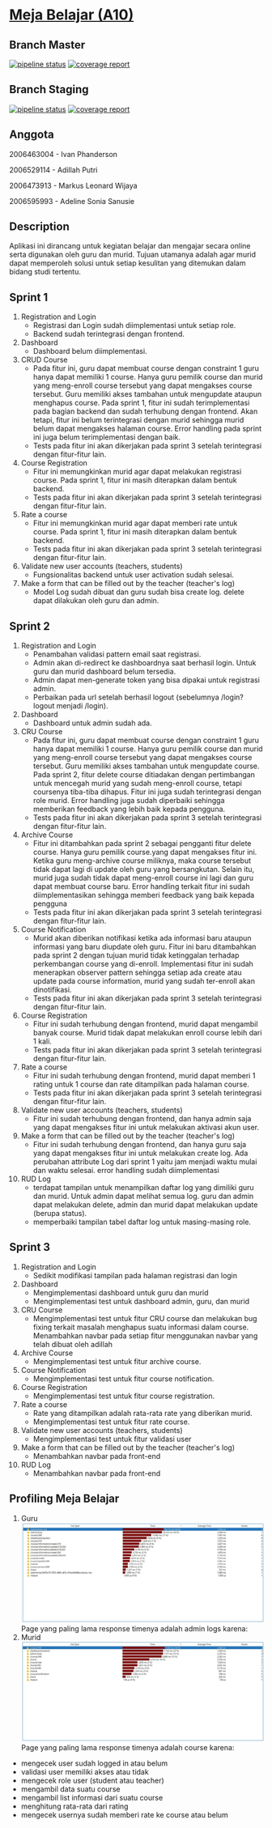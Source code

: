 # [Meja Belajar (A10)](https://mejabelajar.herokuapp.com/)

## Branch Master
[![pipeline status](https://gitlab.cs.ui.ac.id/AdvProg/reguler-2022/student/kelas-a/2006463004-Ivan-Phanderson/meja-belajar/meja-belajar/badges/master/pipeline.svg)](https://gitlab.cs.ui.ac.id/AdvProg/reguler-2022/student/kelas-a/2006463004-Ivan-Phanderson/meja-belajar/meja-belajar/-/commits/master)
[![coverage report](https://gitlab.cs.ui.ac.id/AdvProg/reguler-2022/student/kelas-a/2006463004-Ivan-Phanderson/meja-belajar/meja-belajar/badges/master/coverage.svg)](https://gitlab.cs.ui.ac.id/AdvProg/reguler-2022/student/kelas-a/2006463004-Ivan-Phanderson/meja-belajar/meja-belajar/-/commits/master)

## Branch Staging
[![pipeline status](https://gitlab.cs.ui.ac.id/AdvProg/reguler-2022/student/kelas-a/2006463004-Ivan-Phanderson/meja-belajar/meja-belajar/badges/staging/pipeline.svg)](https://gitlab.cs.ui.ac.id/AdvProg/reguler-2022/student/kelas-a/2006463004-Ivan-Phanderson/meja-belajar/meja-belajar/-/commits/staging)
[![coverage report](https://gitlab.cs.ui.ac.id/AdvProg/reguler-2022/student/kelas-a/2006463004-Ivan-Phanderson/meja-belajar/meja-belajar/badges/staging/coverage.svg)](https://gitlab.cs.ui.ac.id/AdvProg/reguler-2022/student/kelas-a/2006463004-Ivan-Phanderson/meja-belajar/meja-belajar/-/commits/staging)

## Anggota
2006463004 - Ivan Phanderson

2006529114 - Adillah Putri

2006473913 - Markus Leonard Wijaya

2006595993 - Adeline Sonia Sanusie


## Description
Aplikasi ini dirancang untuk kegiatan belajar dan mengajar secara online serta digunakan oleh guru dan murid. Tujuan utamanya adalah agar murid dapat memperoleh solusi untuk setiap kesulitan yang ditemukan dalam bidang studi tertentu.

## Sprint 1
1. Registration and Login
   - Registrasi dan Login sudah diimplementasi untuk setiap role.
   - Backend sudah terintegrasi dengan frontend.
2. Dashboard
   - Dashboard belum diimplementasi.
3. CRUD Course
   - Pada fitur ini, guru dapat membuat course dengan constraint 1 guru hanya dapat memiliki 1 course. Hanya guru pemilik course dan murid yang meng-enroll course tersebut yang dapat mengakses course tersebut. Guru memiliki akses tambahan untuk mengupdate ataupun menghapus course. Pada sprint 1, fitur ini sudah terimplementasi pada bagian backend dan sudah terhubung dengan frontend. Akan tetapi, fitur ini belum terintegrasi dengan murid sehingga murid belum dapat mengakses halaman course. Error handling pada sprint ini juga belum terimplementasi dengan baik.
   - Tests pada fitur ini akan dikerjakan pada sprint 3 setelah terintegrasi dengan fitur-fitur lain.
4. Course Registration
   - Fitur ini memungkinkan murid agar dapat melakukan registrasi course. Pada sprint 1, fitur ini masih diterapkan dalam bentuk backend.
   - Tests pada fitur ini akan dikerjakan pada sprint 3 setelah terintegrasi dengan fitur-fitur lain.
5. Rate a course
   - Fitur ini memungkinkan murid agar dapat memberi rate untuk course. Pada sprint 1, fitur ini masih diterapkan dalam bentuk backend.
   - Tests pada fitur ini akan dikerjakan pada sprint 3 setelah terintegrasi dengan fitur-fitur lain.
6. Validate new user accounts (teachers, students)
   - Fungsionalitas backend untuk user activation sudah selesai.
7. Make a form that can be filled out by the teacher (teacher's log)
   - Model Log sudah dibuat dan guru sudah bisa create log. delete dapat dilakukan oleh guru dan admin.

## Sprint 2
1. Registration and Login
   - Penambahan validasi pattern email saat registrasi.
   - Admin akan di-redirect ke dashboardnya saat berhasil login. Untuk guru dan murid dashboard belum tersedia.
   - Admin dapat men-generate token yang bisa dipakai untuk registrasi admin.
   - Perbaikan pada url setelah berhasil logout (sebelumnya /login?logout menjadi /login).
2. Dashboard
   -  Dashboard untuk admin sudah ada.
3. CRU Course
   - Pada fitur ini, guru dapat membuat course dengan constraint 1 guru hanya dapat memiliki 1 course. Hanya guru pemilik course dan murid yang meng-enroll course tersebut yang dapat mengakses course tersebut. Guru memiliki akses tambahan untuk mengupdate course. Pada sprint 2, fitur delete course ditiadakan dengan pertimbangan untuk mencegah murid yang sudah meng-enroll course, tetapi coursenya tiba-tiba dihapus. Fitur ini juga sudah terintegrasi dengan role murid. Error handling juga sudah diperbaiki sehingga memberikan feedback yang lebih baik kepada pengguna.
   - Tests pada fitur ini akan dikerjakan pada sprint 3 setelah terintegrasi dengan fitur-fitur lain.
4. Archive Course
   - Fitur ini ditambahkan pada sprint 2 sebagai pengganti fitur delete course. Hanya guru pemilik course.yang dapat mengakses fitur ini. Ketika guru meng-archive course miliknya, maka course tersebut tidak dapat lagi di update oleh guru yang bersangkutan. Selain itu, murid juga sudah tidak dapat meng-enroll course ini lagi dan guru dapat membuat course baru. Error handling terkait fitur ini sudah diimplementasikan sehingga memberi feedback yang baik kepada pengguna
   - Tests pada fitur ini akan dikerjakan pada sprint 3 setelah terintegrasi dengan fitur-fitur lain.
5. Course Notification
   - Murid akan diberikan notifikasi ketika ada informasi baru ataupun informasi yang baru diupdate oleh guru. Fitur ini baru ditambahkan pada sprint 2 dengan tujuan murid tidak ketinggalan terhadap perkembangan course yang di-enroll. Implementasi fitur ini sudah menerapkan observer pattern sehingga setiap ada create atau update pada course information, murid yang sudah ter-enroll akan dinotifikasi.
   - Tests pada fitur ini akan dikerjakan pada sprint 3 setelah terintegrasi dengan fitur-fitur lain.
6. Course Registration
   - Fitur ini sudah terhubung dengan frontend, murid dapat mengambil banyak course. Murid tidak dapat melakukan enroll course lebih dari 1 kali.
   - Tests pada fitur ini akan dikerjakan pada sprint 3 setelah terintegrasi dengan fitur-fitur lain.
7. Rate a course
   - Fitur ini sudah terhubung dengan frontend, murid dapat memberi 1 rating untuk 1 course dan rate ditampilkan pada halaman course.
   - Tests pada fitur ini akan dikerjakan pada sprint 3 setelah terintegrasi dengan fitur-fitur lain.
8. Validate new user accounts (teachers, students)
   - Fitur ini sudah terhubung dengan frontend, dan hanya admin saja yang dapat mengakses fitur ini untuk melakukan aktivasi akun user.
9. Make a form that can be filled out by the teacher (teacher's log)
   - Fitur ini sudah terhubung dengan frontend, dan hanya guru saja yang dapat mengakses fitur ini untuk melakukan create log. Ada perubahan attribute Log dari sprint 1 yaitu jam menjadi waktu mulai dan waktu selesai. error handling sudah diimplementasi
10. RUD Log
      - terdapat tampilan untuk menampilkan daftar log yang dimiliki guru dan murid. Untuk admin dapat melihat semua log. guru dan admin dapat melakukan delete, admin dan murid dapat melakukan update (berupa status).
      - memperbaiki tampilan tabel daftar log untuk masing-masing role.

## Sprint 3
1. Registration and Login
   - Sedikit modifikasi tampilan pada halaman registrasi dan login
2. Dashboard
   - Mengimplementasi dashboard untuk guru dan murid
   - Mengimplementasi test untuk dashboard admin, guru, dan murid
3. CRU Course
   - Mengimplementasi test untuk fitur CRU course dan melakukan bug fixing terkait masalah menghapus suatu informasi dalam course. Menambahkan navbar pada setiap fitur menggunakan navbar yang telah dibuat oleh adillah
4. Archive Course
   - Mengimplementasi test untuk fitur archive course.
5. Course Notification
   - Mengimplementasi test untuk fitur course notification.
6. Course Registration
   - Mengimplementasi test untuk fitur course registration.
7. Rate a course
   - Rate yang ditampilkan adalah rata-rata rate yang diberikan murid.
   - Mengimplementasi test untuk fitur rate course.
8. Validate new user accounts (teachers, students)
   - Mengimplementasi test untuk fitur validasi user
9. Make a form that can be filled out by the teacher (teacher's log)
   - Menambahkan navbar pada front-end
10. RUD Log
    - Menambahkan navbar pada front-end

## Profiling Meja Belajar
1. Guru
![](guru.jpg)
Page yang paling lama response timenya adalah admin logs karena:
2. Murid
![](murid.jpeg)
Page yang paling lama response timenya adalah course karena:
- mengecek user sudah logged in atau belum
- validasi user memiliki akses atau tidak
- mengecek role user (student atau teacher)
- mengambil data suatu course
- mengambil list informasi dari suatu course
- menghitung rata-rata dari rating
- mengecek usernya sudah memberi rate ke course atau belum